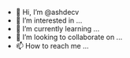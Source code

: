 - 👋 Hi, I’m @ashdecv
- 👀 I’m interested in ...
- 🌱 I’m currently learning ...
- 💞️ I’m looking to collaborate on ...
- 📫 How to reach me ...

<!---
ashdecv/ashdecv is a ✨ special ✨ repository because its `README.md` (this file) appears on your GitHub profile.
You can click the Preview link to take a look at your changes.
--->
